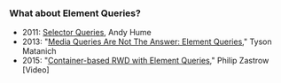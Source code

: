 ### What about Element Queries?

* 2011: [Selector Queries](https://github.com/ahume/selector-queries), Andy Hume
* 2013: "[Media Queries Are Not The Answer: Element Queries](https://www.smashingmagazine.com/2013/06/media-queries-are-not-the-answer-element-query-polyfill/)," Tyson Matanich
* 2015: "[Container-based RWD with Element Queries](https://www.youtube.com/watch?v=aYPX76NWM1o)," Philip Zastrow [Video]

